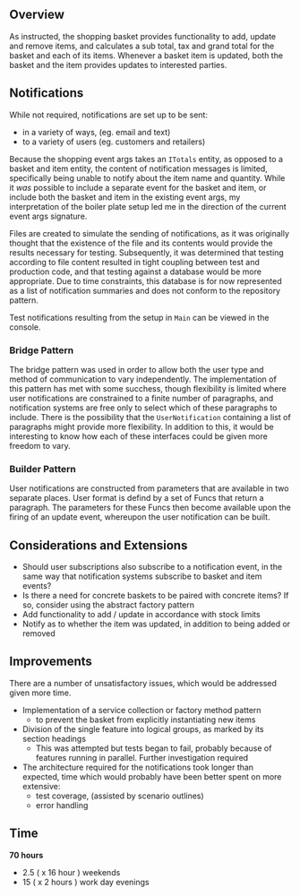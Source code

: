 ## Overview
As instructed, the shopping basket provides functionality to add, update and remove items, and calculates a sub total, tax and grand total for the basket and each of its items. Whenever a basket item is updated, both the basket and the item provides updates to interested parties.

## Notifications

While not required, notifications are set up to be sent:
- in a variety of ways, (eg. email and text) 
- to a variety of users (eg. customers and retailers)

Because the shopping event args takes an `ITotals` entity,  as opposed to a basket and item entity, the content of notification messages is limited, specifically being unable to notify about the item name and quantity. While it _was_ possible to include a separate event for the basket and item, or include both the basket and item in the existing event args, my interpretation of the boiler plate setup led me in the direction of the current event args signature.

Files are created to simulate the sending of notifications, as it was originally thought that the existence of the file and its contents would provide the results necessary for testing. Subsequently, it was determined that testing according to file content resulted in tight coupling between test and production code, and that testing against a database would be more appropriate. Due to time constraints, this database is for now represented as a list of notification summaries and does not conform to the repository pattern.

Test notifications resulting from the setup in `Main` can be viewed in the console. 

### Bridge Pattern
 The bridge pattern was used in order to allow both the user type and method of communication to vary independently. The implementation of this pattern has met with some succhess, though flexibility is limited where user notifications are constrained to a finite number of paragraphs, and notification systems are free only to select which of these paragraphs to include. There is the possibility that the `UserNotification` containing a list of paragraphs might provide more flexibility. In addition to this, it would be interesting to know how each of these interfaces could be given more freedom to vary.

### Builder Pattern
User notifications are constructed from parameters that are available in two separate places. User format is defind by a set of Funcs that return a paragraph. The parameters for these Funcs then become available upon the firing of an update event, whereupon the user notification can be built.

## Considerations and Extensions

- Should user subscriptions also subscribe to a notification event, in the same way that notification systems subscribe to basket and item events?
- Is there a need for concrete baskets to be paired with concrete items? If so, consider using the abstract factory pattern 
- Add functionality to add / update in accordance with stock limits
- Notify as to whether the item was updated, in addition to being added or removed

## Improvements

There are a number of unsatisfactory issues, which would be addressed given more time.

- Implementation of a service collection or factory method pattern 
    - to prevent the basket from explicitly instantiating new items
- Division of the single feature into logical groups, as marked by its section headings
    - This was attempted but tests began to fail, probably because of features running in parallel. Further investigation required
- The architecture required for the notifications took longer than expected, time which would probably have been better spent on more extensive:
	- test coverage, (assisted by scenario outlines)
	- error handling

## Time
**70 hours**
- 2.5 ( x 16 hour ) weekends
- 15 ( x 2 hours ) work day evenings
